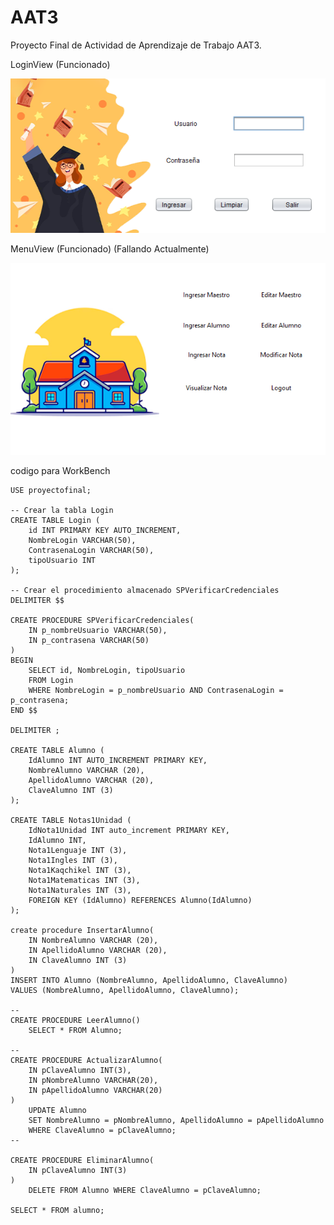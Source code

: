 # AAT3

Proyecto Final de Actividad de Aprendizaje de Trabajo AAT3.

LoginView (Funcionado)

![LoginView](https://github.com/byron641/AAT3/blob/main/app/src/main/resources/LoginView.png)

MenuView (Funcionado) (Fallando Actualmente)

![MenuView](https://github.com/byron641/AAT3/blob/main/app/src/main/resources/MenuView.png)

codigo para WorkBench 

```
USE proyectofinal;

-- Crear la tabla Login
CREATE TABLE Login (
    id INT PRIMARY KEY AUTO_INCREMENT,
    NombreLogin VARCHAR(50),
    ContrasenaLogin VARCHAR(50),
    tipoUsuario INT 
);

-- Crear el procedimiento almacenado SPVerificarCredenciales
DELIMITER $$

CREATE PROCEDURE SPVerificarCredenciales(
    IN p_nombreUsuario VARCHAR(50),
    IN p_contrasena VARCHAR(50)
)
BEGIN
    SELECT id, NombreLogin, tipoUsuario
    FROM Login
    WHERE NombreLogin = p_nombreUsuario AND ContrasenaLogin = p_contrasena;
END $$

DELIMITER ;

CREATE TABLE Alumno (
	IdAlumno INT AUTO_INCREMENT PRIMARY KEY,
	NombreAlumno VARCHAR (20),
    ApellidoAlumno VARCHAR (20),
	ClaveAlumno INT (3)
);

CREATE TABLE Notas1Unidad (
	IdNota1Unidad INT auto_increment PRIMARY KEY,
	IdAlumno INT,
    Nota1Lenguaje INT (3),
    Nota1Ingles INT (3),
    Nota1Kaqchikel INT (3),
    Nota1Matematicas INT (3),
    Nota1Naturales INT (3),
    FOREIGN KEY (IdAlumno) REFERENCES Alumno(IdAlumno) 
);

create procedure InsertarAlumno(
	IN NombreAlumno VARCHAR (20),
    IN ApellidoAlumno VARCHAR (20),
	IN ClaveAlumno INT (3)
)
INSERT INTO Alumno (NombreAlumno, ApellidoAlumno, ClaveAlumno)
VALUES (NombreAlumno, ApellidoAlumno, ClaveAlumno);

--
CREATE PROCEDURE LeerAlumno()
    SELECT * FROM Alumno;
    
--
CREATE PROCEDURE ActualizarAlumno(
    IN pClaveAlumno INT(3),
    IN pNombreAlumno VARCHAR(20),
    IN pApellidoAlumno VARCHAR(20)
)
    UPDATE Alumno
    SET NombreAlumno = pNombreAlumno, ApellidoAlumno = pApellidoAlumno
    WHERE ClaveAlumno = pClaveAlumno;
--

CREATE PROCEDURE EliminarAlumno(
    IN pClaveAlumno INT(3)
)
    DELETE FROM Alumno WHERE ClaveAlumno = pClaveAlumno;

SELECT * FROM alumno;
```
